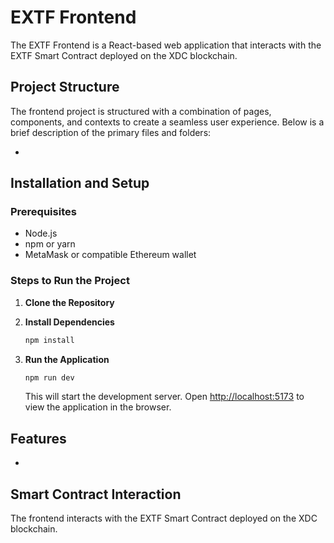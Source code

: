 # EXTF Frontend

The EXTF Frontend is a React-based web application that interacts with the EXTF Smart Contract deployed on the XDC blockchain.

## Project Structure

The frontend project is structured with a combination of pages, components, and contexts to create a seamless user experience. Below is a brief description of the primary files and folders:

- 

## Installation and Setup

### Prerequisites

- Node.js
- npm or yarn
- MetaMask or compatible Ethereum wallet

### Steps to Run the Project

1. **Clone the Repository**


2. **Install Dependencies**

   ```bash
   npm install
   ```

3. **Run the Application**

   ```bash
   npm run dev
   ```

   This will start the development server. Open [http://localhost:5173](http://localhost:5173) to view the application in the browser.

## Features

- 

## Smart Contract Interaction

The frontend interacts with the EXTF Smart Contract deployed on the XDC blockchain.
